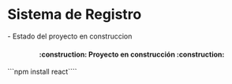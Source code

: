 <h1>Sistema de Registro</h1>
- Estado del proyecto en construccion

<h4 align="center">
:construction: Proyecto en construcción :construction:
</h4>
```npm install react````


